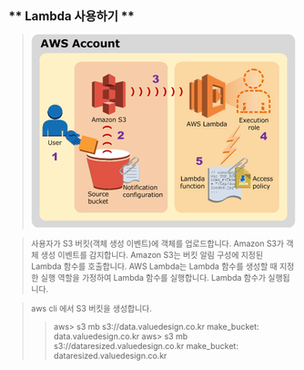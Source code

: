 ** Lambda 사용하기 ** 
-----

> ![메뉴](https://github.com/dockerdongjin/aws-network-examples/blob/master/case14/images/img00.png)

> 사용자가 S3 버킷(객체 생성 이벤트)에 객체를 업로드합니다.
> Amazon S3가 객체 생성 이벤트를 감지합니다.
> Amazon S3는 버킷 알림 구성에 지정된 Lambda 함수를 호출합니다.
> AWS Lambda는 Lambda 함수를 생성할 때 지정한 실행 역할을 가정하여 Lambda 함수를 실행합니다.
> Lambda 함수가 실행됩니다.



> aws cli 에서 S3 버킷을 생성합니다.
>> aws> s3 mb s3://data.valuedesign.co.kr
>> make_bucket: data.valuedesign.co.kr
>> aws> s3 mb s3://dataresized.valuedesign.co.kr
>> make_bucket: dataresized.valuedesign.co.kr

